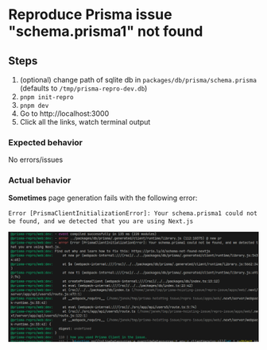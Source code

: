 # Reproduce Prisma issue "schema.prisma1" not found

## Steps

1. (optional) change path of sqlite db in `packages/db/prisma/schema.prisma` (defaults to `/tmp/prisma-repro-dev.db`)
1. `pnpm init-repro`
1. `pnpm dev`
1. Go to http://localhost:3000
1. Click all the links, watch terminal output


### Expected behavior
No errors/issues

### Actual behavior

**Sometimes** page generation fails with the following error:

```
Error [PrismaClientInitializationError]: Your schema.prisma1 could not be found, and we detected that you are using Next.js
```

![screenshot_error](assets/screenshot1.png)

